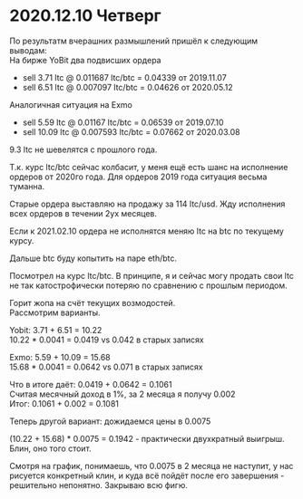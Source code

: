 # 2020.12.10 Четверг
По результатм вчерашних размышлений пришёл к следующим выводам:  
На бирже YoBit два подвисших ордера
 - sell 3.71 ltc @ 0.011687 ltc/btc = 0.04339 от 2019.11.07
 - sell 6.51 ltc @ 0.007097 ltc/btc = 0.04626 от 2020.05.12
 
Аналогичная ситуация на Exmo
 - sell 5.59 ltc @ 0.01167 ltc/btc = 0.06539 от 2019.07.10
 - sell 10.09 ltc @ 0.007593 ltc/btc = 0.07662 от 2020.03.08

9.3 ltc не шевелятся с прошлого года.

Т.к. курс ltc/btc сейчас колбасит, у меня ещё есть шанс на исполнение ордеров от 2020го года. Для ордеров 2019 года ситуация весьма туманна.

Старые ордера выставляю на продажу за 114 ltc/usd. Жду исполнения всех ордеров в течении 2ух месяцев.

Если к 2021.02.10 ордера не исполнятся меняю ltc на btc по текущему курсу.

Дальше btc буду копытить на паре eth/btc.

Посмотрел на курс ltc/btc. В принципе, я и сейчас могу продать свои ltc не так катострофически потеряю по сравнению с прошлым периодом.

Горит жопа на счёт текущих возмодостей.  
Рассмотрим варианты.

Yobit: 3.71 + 6.51 = 10.22  
10.22 * 0.0041 = 0.0419 vs 0.042 в старых записях

Exmo: 5.59 + 10.09 = 15.68  
15.68 * 0.0041 = 0.0642 vs 0.071 в старых записях

Что в итоге даёт:
0.0419 + 0.0642 = 0.1061  
Считая месячный доход в 1%, за 2 месяца я получу 0.002  
Итог: 0.1061 + 0.002 = 0.1081

Теперь другой вариант:
дожидаемся цены в 0.0075

(10.22 + 15.68) * 0.0075 = 0.1942 - практически двухкратный выигрыш.
Блин, оно того стоит.

Смотря на график, понимаешь, что 0.0075 в 2 месяца не наступит, у нас рисуется конкретный клин, и куда всё пойдёт после его завершения - решительно непонятно. Закрываю всю фигю.

